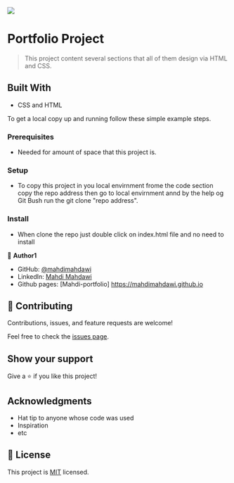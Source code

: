 ![](https://img.shields.io/badge/Microverse-blueviolet)

# Portfolio Project

> This project content several sections that all of them design via HTML and CSS.


## Built With

- CSS and HTML


To get a local copy up and running follow these simple example steps.

### Prerequisites
- Needed for amount of space that this project is.

### Setup
- To copy this project in you local envirnment frome the code section copy the repo address then go to local envirnment annd by the help og Git Bush run the git clone "repo address".

### Install
- When clone the repo just double click on index.html file and no need to install



👤 **Author1**

- GitHub: [@mahdimahdawi](https://github.com/mahdimahdawi)
- LinkedIn: [Mahdi Mahdawi](https://linkedin.com/feed/)
- Github pages: [Mahdi-portfolio] https://mahdimahdawi.github.io

## 🤝 Contributing

Contributions, issues, and feature requests are welcome!

Feel free to check the [issues page](../../issues/).

## Show your support

Give a ⭐️ if you like this project!

## Acknowledgments

- Hat tip to anyone whose code was used
- Inspiration
- etc

## 📝 License

This project is [MIT](./MIT.md) licensed.
